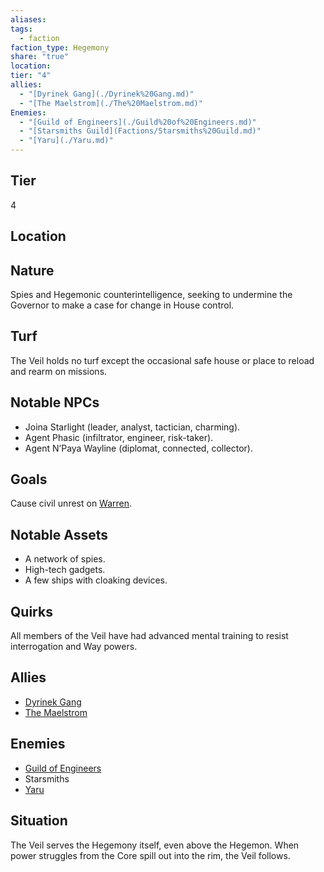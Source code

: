 ```yaml
---
aliases: 
tags:
  - faction
faction_type: Hegemony
share: "true"
location: 
tier: "4"
allies:
  - "[Dyrinek Gang](./Dyrinek%20Gang.md)"
  - "[The Maelstrom](./The%20Maelstrom.md)"
Enemies:
  - "[Guild of Engineers](./Guild%20of%20Engineers.md)"
  - "[Starsmiths Guild](Factions/Starsmiths%20Guild.md)"
  - "[Yaru](./Yaru.md)"
---
```

## Tier

4

## Location



## Nature
Spies and Hegemonic counterintelligence, seeking to undermine the Governor to make a case for change in House control.

## Turf
The Veil holds no turf except the occasional safe house or place to reload and rearm on missions.

## Notable NPCs
- Joina Starlight (leader, analyst, tactician, charming).
- Agent Phasic (infiltrator, engineer, risk-taker).
- Agent N’Paya Wayline (diplomat, connected, collector).

## Goals
Cause civil unrest on [Warren](../Procyon/Rin/Warren.md).

## Notable Assets
- A network of spies.
- High-tech gadgets.
- A few ships with cloaking devices.

## Quirks
All members of the Veil have had advanced mental training to resist interrogation and Way powers.

## Allies
- [Dyrinek Gang](./Dyrinek%20Gang.md)
- [The Maelstrom](./The%20Maelstrom.md)

## Enemies
- [Guild of Engineers](./Guild%20of%20Engineers.md)
- Starsmiths
- [Yaru](./Yaru.md)

## Situation
The Veil serves the Hegemony itself, even above the Hegemon. When power struggles from the Core spill out into the rim, the Veil follows.

